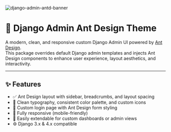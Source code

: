 ![django-admin-antd-banner](https://github.com/user-attachments/assets/b2e33c35-d18e-42dc-9dff-183e898095dd)

# 🧩 Django Admin Ant Design Theme

A modern, clean, and responsive custom Django Admin UI powered by [Ant Design](https://ant.design/).  
This package overrides default Django admin templates and injects Ant Design components to enhance user experience, layout aesthetics, and interactivity.

---

## ✨ Features

- ✅ Ant Design layout with sidebar, breadcrumbs, and layout spacing
- 🎨 Clean typography, consistent color palette, and custom icons
- 🔐 Custom login page with Ant Design form styling
- 📱 Fully responsive (mobile-friendly)
- 🧩 Easily extendable for custom dashboards or admin views
- ⚙️ Django 3.x & 4.x compatible
